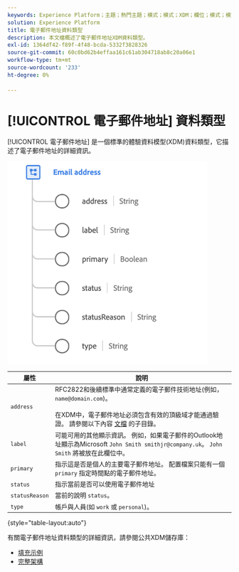 ```yaml
---
keywords: Experience Platform；主題；熱門主題；模式；模式；XDM；欄位；模式；模式；電子郵件地址；xdm:emailAddress;e-mail address;e-mail address;datatype；資料類型；
solution: Experience Platform
title: 電子郵件地址資料類型
description: 本文檔概述了電子郵件地址XDM資料類型。
exl-id: 1364df42-f89f-4f48-bcda-5332f3828326
source-git-commit: 60c0bd62b4effaa161c61ab304718ab8c20a06e1
workflow-type: tm+mt
source-wordcount: '233'
ht-degree: 0%

---
```


# [!UICONTROL 電子郵件地址] 資料類型

[!UICONTROL 電子郵件地址] 是一個標準的體驗資料模型(XDM)資料類型，它描述了電子郵件地址的詳細資訊。

<img src="../images/data-types/email-address.png" width="450" /><br />

| 屬性 | 說明 |
| --- | --- |
| `address` | RFC2822和後續標準中通常定義的電子郵件技術地址(例如， `name@domain.com`)。<br><br>在XDM中，電子郵件地址必須包含有效的頂級域才能通過驗證。 請參閱以下內容 [文檔](https://data.iana.org/TLD/tlds-alpha-by-domain.txt) 的子目錄。 |
| `label` | 可能可用的其他顯示資訊。 例如，如果電子郵件的Outlook地址顯示為Microsoft `John Smith smithjr@company.uk`。 `John Smith` 將被放在此欄位中。 |
| `primary` | 指示這是否是個人的主要電子郵件地址。 配置檔案只能有一個 `primary` 指定時間點的電子郵件地址。 |
| `status` | 指示當前是否可以使用電子郵件地址 |
| `statusReason` | 當前的說明 `status`。 |
| `type` | 帳戶與人員(如 `work` 或 `personal`)。 |

{style="table-layout:auto"}


有關電子郵件地址資料類型的詳細資訊，請參閱公共XDM儲存庫：

* [填充示例](https://github.com/adobe/xdm/blob/master/components/datatypes/demographic/emailaddress.example.1.json)
* [完整架構](https://github.com/adobe/xdm/blob/master/components/datatypes/demographic/emailaddress.schema.json)
